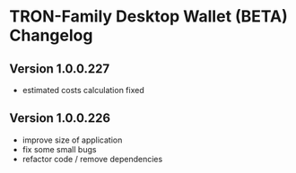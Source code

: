 # TRON-Family Desktop Wallet (BETA) Changelog

## Version 1.0.0.227

- estimated costs calculation fixed

## Version 1.0.0.226

- improve size of application
- fix some small bugs
- refactor code / remove dependencies
